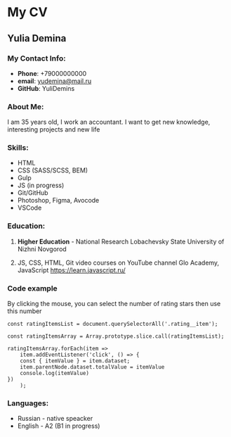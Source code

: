 # My CV

## **Yulia Demina**

### My Contact Info:

- **Phone**: +79000000000
- **email**: yudemina@mail.ru
- **GitHub**: YuliDemins

### About Me:

I am 35 years old, I work an accountant. I want to get new knowledge, interesting projects and new life

### Skills:

- HTML
- CSS (SASS/SCSS, BEM)
- Gulp
- JS (in progress)
- Git/GitHub
- Photoshop, Figma, Avocode
- VSCode

### Education:

1. **Higher Education** - National Research Lobachevsky State University of Nizhni Novgorod

2. JS, CSS, HTML, Git video courses on YouTube channel Glo Academy,
   JavaScript https://learn.javascript.ru/

### Code example

By clicking the mouse, you can select the number of rating stars then use this number

```
const ratingItemsList = document.querySelectorAll('.rating__item');

const ratingItemsArray = Array.prototype.slice.call(ratingItemsList);

ratingItemsArray.forEach(item =>
    item.addEventListener('click', () => {
    const { itemValue } = item.dataset;
    item.parentNode.dataset.totalValue = itemValue
    console.log(itemValue)
})
    );
```

### Languages:

- Russian - native speacker
- English - A2 (B1 in progress)
